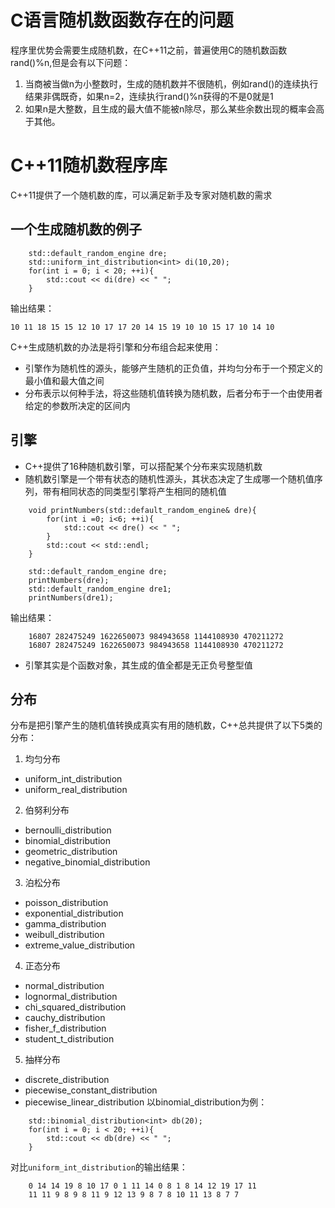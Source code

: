 # C语言随机数函数存在的问题

程序里优势会需要生成随机数，在C++11之前，普遍使用C的随机数函数rand()%n,但是会有以下问题：
1. 当商被当做n为小整数时，生成的随机数并不很随机，例如rand()的连续执行结果非偶既奇，如果n=2，连续执行rand()%n获得的不是0就是1
2. 如果n是大整数，且生成的最大值不能被n除尽，那么某些余数出现的概率会高于其他。

# C++11随机数程序库
C++11提供了一个随机数的库，可以满足新手及专家对随机数的需求  

## 一个生成随机数的例子
```
    std::default_random_engine dre;
    std::uniform_int_distribution<int> di(10,20);
    for(int i = 0; i < 20; ++i){
        std::cout << di(dre) << " ";
    }
```  

输出结果：
```
10 11 18 15 15 12 10 17 17 20 14 15 19 10 10 15 17 10 14 10 
```  
C++生成随机数的办法是将引擎和分布组合起来使用：
* 引擎作为随机性的源头，能够产生随机的正负值，并均匀分布于一个预定义的最小值和最大值之间
* 分布表示以何种手法，将这些随机值转换为随机数，后者分布于一个由使用者给定的参数所决定的区间内

## 引擎
* C++提供了16种随机数引擎，可以搭配某个分布来实现随机数  
* 随机数引擎是一个带有状态的随机性源头，其状态决定了生成哪一个随机值序列，带有相同状态的同类型引擎将产生相同的随机值
```
    void printNumbers(std::default_random_engine& dre){
        for(int i =0; i<6; ++i){
            std::cout << dre() << " ";
        }
        std::cout << std::endl;
    }

    std::default_random_engine dre;
    printNumbers(dre);
    std::default_random_engine dre1;
    printNumbers(dre1);
```
输出结果：
```
    16807 282475249 1622650073 984943658 1144108930 470211272 
    16807 282475249 1622650073 984943658 1144108930 470211272 
```
* 引擎其实是个函数对象，其生成的值全都是无正负号整型值

## 分布
分布是把引擎产生的随机值转换成真实有用的随机数，C++总共提供了以下5类的分布：
1. 均匀分布
* uniform_int_distribution
* uniform_real_distribution  

2. 伯努利分布
* bernoulli_distribution
* binomial_distribution
* geometric_distribution
* negative_binomial_distribution

3. 泊松分布
* poisson_distribution
* exponential_distribution
* gamma_distribution
* weibull_distribution
* extreme_value_distribution

4. 正态分布
* normal_distribution
* lognormal_distribution
* chi_squared_distribution
* cauchy_distribution
* fisher_f_distribution
* student_t_distribution

5. 抽样分布
* discrete_distribution
* piecewise_constant_distribution
* piecewise_linear_distribution
以binomial_distribution为例：
```
    std::binomial_distribution<int> db(20);
    for(int i = 0; i < 20; ++i){
        std::cout << db(dre) << " ";
    }
```
对比`uniform_int_distribution`的输出结果：
```
    0 14 14 19 8 10 17 0 1 11 14 0 8 1 8 14 12 19 17 11 
    11 11 9 8 9 8 11 9 12 13 9 8 7 8 10 11 13 8 7 7 
```